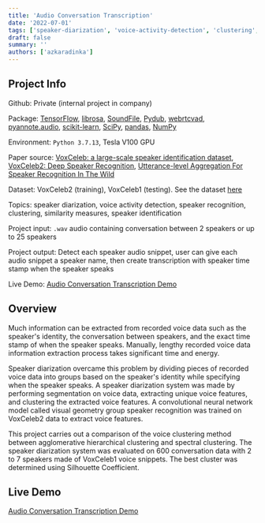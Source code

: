 ```yaml
---
title: 'Audio Conversation Transcription'
date: '2022-07-01'
tags: ['speaker-diarization', 'voice-activity-detection', 'clustering', 'speaker-recognition', 'speaker-identification']
draft: false
summary: ''
authors: ['azkaradinka']
---
```


## Project Info

Github:  Private (internal project in company)

Package: [TensorFlow](https://github.com/tensorflow), [librosa](https://github.com/librosa/librosa), [SoundFile](https://github.com/bastibe/python-soundfile), [Pydub](https://github.com/jiaaro/pydub), [webrtcvad](https://github.com/wiseman/py-webrtcvad), [pyannote.audio](https://github.com/pyannote/pyannote-audio), [scikit-learn](https://github.com/scikit-learn/scikit-learn), [SciPy](https://github.com/scipy/scipy), [pandas](https://github.com/pandas-dev/pandas), [NumPy](https://github.com/numpy/numpy)

Environment: `Python 3.7.13`, Tesla V100 GPU

Paper source: [VoxCeleb: a large-scale speaker identification dataset](https://arxiv.org/abs/1706.08612), [VoxCeleb2: Deep Speaker Recognition](https://arxiv.org/abs/1806.05622), [Utterance-level Aggregation For Speaker Recognition In The Wild](https://arxiv.org/abs/1902.10107)

Dataset: VoxCeleb2 (training), VoxCeleb1 (testing). See the dataset [here](https://www.robots.ox.ac.uk/~vgg/data/voxceleb/)

Topics: speaker diarization, voice activity detection, speaker recognition, clustering, similarity measures, speaker identification

Project input: `.wav` audio containing conversation between 2 speakers or up to 25 speakers

Project output: Detect each speaker audio snippet, user can give each audio snippet a speaker name, then create transcription with speaker time stamp when the speaker speaks

Live Demo: [Audio Conversation Transcription Demo](https://aradinka-audio-conversation-transcription-app-qr965p.streamlit.app/)

## Overview

Much information can be extracted from recorded voice data such as the speaker's identity, the conversation between speakers, and the exact time stamp of when the speaker speaks. Manually, lengthy recorded voice data information extraction process takes significant time and energy.

Speaker diarization overcame this problem by dividing pieces of recorded voice data into groups based on the speaker's identity while specifying when the speaker speaks. A speaker diarization system was made by performing segmentation on voice data, extracting unique voice features, and clustering the extracted voice features. A convolutional neural network model called visual geometry group speaker recognition was trained on VoxCeleb2 data to extract voice features. 

This project carries out a comparison of the voice clustering method between agglomerative hierarchical clustering and spectral clustering. The speaker diarization system was evaluated on 600 conversation data with 2 to 7 speakers made of VoxCeleb1 voice snippets. The best cluster was determined using Silhouette Coefficient.

## Live Demo

[Audio Conversation Transcription Demo](https://aradinka-audio-conversation-transcription-app-qr965p.streamlit.app/)